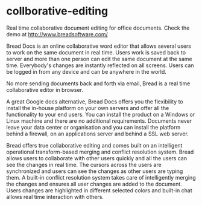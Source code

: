 # collborative-editing
Real time collaborative document editing for office documents. Check the demo at http://www.breadsoftware.com/

Bread Docs is an online collaborative word editor that allows several users to work on the same document in real time. Users work is saved back to server and more than one person can edit the same document at the same time. Everybody's changes are instantly reflected on all screens. Users can be logged in from any device and can be anywhere in the world.

No more sending documents back and forth via email, Bread is a real time collaborative editor in browser.

A great Google docs alternative, Bread Docs offers you the flexibility to install the in-house platform on your own servers and offer all the functionality to your end users. You can install the product on a Windows or Linux machine and there are no additional requirements. Documents never leave your data center or organisation and you can install the platform behind a firewall, on an applications server and behind a SSL web server.

Bread offers true collaborative editing and comes built on an intelligent operational transform-based merging and conflict resolution system. Bread allows users to collaborate with other users quickly and all the users can see the changes in real time. The cursors across the users are synchronized and users can see the changes as other users are typing them. A built-in conflict resolution system takes care of intelligently merging the changes and ensures all user changes are added to the document. Users changes are highlighted in different selected colors and built-in chat allows real time interaction with others.
